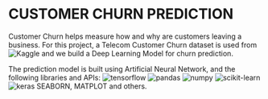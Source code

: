 # CUSTOMER CHURN PREDICTION
Customer Churn helps measure how and why are customers leaving a business. 
For this project, a Telecom Customer Churn dataset is used from ![Kaggle](https://img.shields.io/badge/Kaggle-20BEFF?style=for-the-badge&logo=Kaggle&logoColor=white)
and we build a Deep Learning Model for churn prediction. 

The prediction model is built using Artificial Neural Network, and the following libraries and APIs:
![tensorflow](https://img.shields.io/badge/TensorFlow-FF6F00?style=for-the-badge&logo=tensorflow&logoColor=white) 
![pandas](https://img.shields.io/badge/Pandas-2C2D72?style=for-the-badge&logo=pandas&logoColor=white)
![numpy](	https://img.shields.io/badge/Numpy-777BB4?style=for-the-badge&logo=numpy&logoColor=white)
![scikit-learn](https://img.shields.io/badge/scikit_learn-F7931E?style=for-the-badge&logo=scikit-learn&logoColor=white)
![keras](https://img.shields.io/badge/Keras-D00000?style=for-the-badge&logo=Keras&logoColor=white)
SEABORN, MATPLOT and others.
